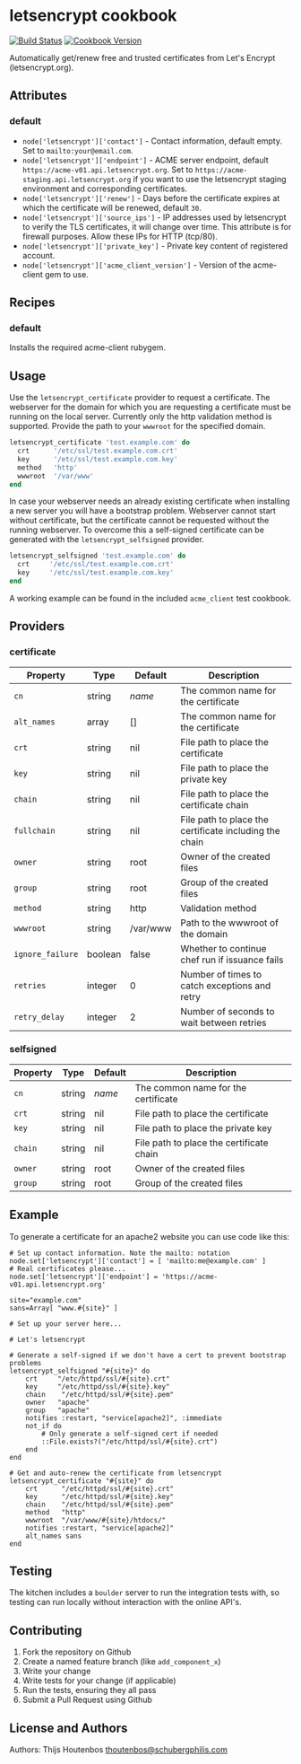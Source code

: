 letsencrypt cookbook
=============

[![Build Status](https://travis-ci.org/schubergphilis/letsencrypt.svg)](https://travis-ci.org/schubergphilis/letsencrypt)
[![Cookbook Version](https://img.shields.io/cookbook/v/letsencrypt.svg)](https://supermarket.chef.io/cookbooks/letsencrypt)

Automatically get/renew free and trusted certificates from Let's Encrypt (letsencrypt.org).

Attributes
----------
### default
* `node['letsencrypt']['contact']` - Contact information, default empty. Set to `mailto:your@email.com`.
* `node['letsencrypt']['endpoint']` - ACME server endpoint, default `https://acme-v01.api.letsencrypt.org`. Set to `https://acme-staging.api.letsencrypt.org` if you want to use the letsencrypt staging environment and corresponding certificates.
* `node['letsencrypt']['renew']` - Days before the certificate expires at which the certificate will be renewed, default `30`.
* `node['letsencrypt']['source_ips']` - IP addresses used by letsencrypt to verify the TLS certificates, it will change over time. This attribute is for firewall purposes. Allow these IPs for HTTP (tcp/80).
* `node['letsencrypt']['private_key']` - Private key content of registered account.
* `node['letsencrypt']['acme_client_version']` - Version of the acme-client gem to use.

Recipes
-------
### default
Installs the required acme-client rubygem.

Usage
-----
Use the `letsencrypt_certificate` provider to request a certificate. The webserver for the domain for which you are requesting a certificate must be running on the local server. Currently only the http validation method is supported. Provide the path to your `wwwroot` for the specified domain.

```ruby
letsencrypt_certificate 'test.example.com' do
  crt      '/etc/ssl/test.example.com.crt'
  key      '/etc/ssl/test.example.com.key'
  method   'http'
  wwwroot  '/var/www'
end
```

In case your webserver needs an already existing certificate when installing a new server you will have a bootstrap problem. Webserver cannot start without certificate, but the certificate cannot be requested without the running webserver. To overcome this a self-signed certificate can be generated with the `letsencrypt_selfsigned` provider.

```ruby
letsencrypt_selfsigned 'test.example.com' do
  crt     '/etc/ssl/test.example.com.crt'
  key     '/etc/ssl/test.example.com.key'
end
```

A working example can be found in the included `acme_client` test cookbook.

Providers
---------
### certificate
| Property         | Type    | Default  | Description                                            |
|  ---             |  ---    |  ---     |  ---                                                   |
| `cn`             | string  | _name_   | The common name for the certificate                    |
| `alt_names`      | array   | []       | The common name for the certificate                    |
| `crt`            | string  | nil      | File path to place the certificate                     |
| `key`            | string  | nil      | File path to place the private key                     |
| `chain`          | string  | nil      | File path to place the certificate chain               |
| `fullchain`      | string  | nil      | File path to place the certificate including the chain |
| `owner`          | string  | root     | Owner of the created files                             |
| `group`          | string  | root     | Group of the created files                             |
| `method`         | string  | http     | Validation method                                      |
| `wwwroot`        | string  | /var/www | Path to the wwwroot of the domain                      |
| `ignore_failure` | boolean | false    | Whether to continue chef run if issuance fails         |
| `retries`        | integer | 0        | Number of times to catch exceptions and retry          |
| `retry_delay`    | integer | 2        | Number of seconds to wait between retries              |

### selfsigned
| Property         | Type    | Default  | Description                                            |
|  ---             |  ---    |  ---     |  ---                                                   |
| `cn`             | string  | _name_   | The common name for the certificate                    |
| `crt`            | string  | nil      | File path to place the certificate                     |
| `key`            | string  | nil      | File path to place the private key                     |
| `chain`          | string  | nil      | File path to place the certificate chain               |
| `owner`          | string  | root     | Owner of the created files                             |
| `group`          | string  | root     | Group of the created files                             |

Example
-------
To generate a certificate for an apache2 website you can use code like this:

    # Set up contact information. Note the mailto: notation
    node.set['letsencrypt']['contact'] = [ 'mailto:me@example.com' ] 
    # Real certificates please...
    node.set['letsencrypt']['endpoint'] = 'https://acme-v01.api.letsencrypt.org' 

    site="example.com"
    sans=Array[ "www.#{site}" ]

    # Set up your server here...

    # Let's letsencrypt

    # Generate a self-signed if we don't have a cert to prevent bootstrap problems
    letsencrypt_selfsigned "#{site}" do
        crt     "/etc/httpd/ssl/#{site}.crt"
        key     "/etc/httpd/ssl/#{site}.key"
        chain    "/etc/httpd/ssl/#{site}.pem"
        owner   "apache"
        group   "apache"
        notifies :restart, "service[apache2]", :immediate
        not_if do
            # Only generate a self-signed cert if needed
            ::File.exists?("/etc/httpd/ssl/#{site}.crt")
        end
    end

    # Get and auto-renew the certificate from letsencrypt
    letsencrypt_certificate "#{site}" do
        crt      "/etc/httpd/ssl/#{site}.crt"
        key      "/etc/httpd/ssl/#{site}.key"
        chain    "/etc/httpd/ssl/#{site}.pem"
        method   "http"
        wwwroot  "/var/www/#{site}/htdocs/"
        notifies :restart, "service[apache2]"
        alt_names sans
    end

Testing
-------
The kitchen includes a `boulder` server to run the integration tests with, so testing can run locally without interaction with the online API's.

Contributing
------------
1. Fork the repository on Github
2. Create a named feature branch (like `add_component_x`)
3. Write your change
4. Write tests for your change (if applicable)
5. Run the tests, ensuring they all pass
6. Submit a Pull Request using Github

License and Authors
-------------------
Authors: Thijs Houtenbos <thoutenbos@schubergphilis.com>
